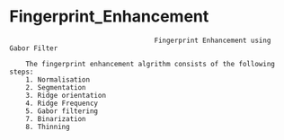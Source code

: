 # Fingerprint_Enhancement

                                        Fingerprint Enhancement using Gabor Filter
        
        The fingerprint enhancement algrithm consists of the following steps:
        1. Normalisation
        2. Segmentation
        3. Ridge orientation
        4. Ridge Frequency
        5. Gabor filtering
        7. Binarization
        8. Thinning
        
        
        
